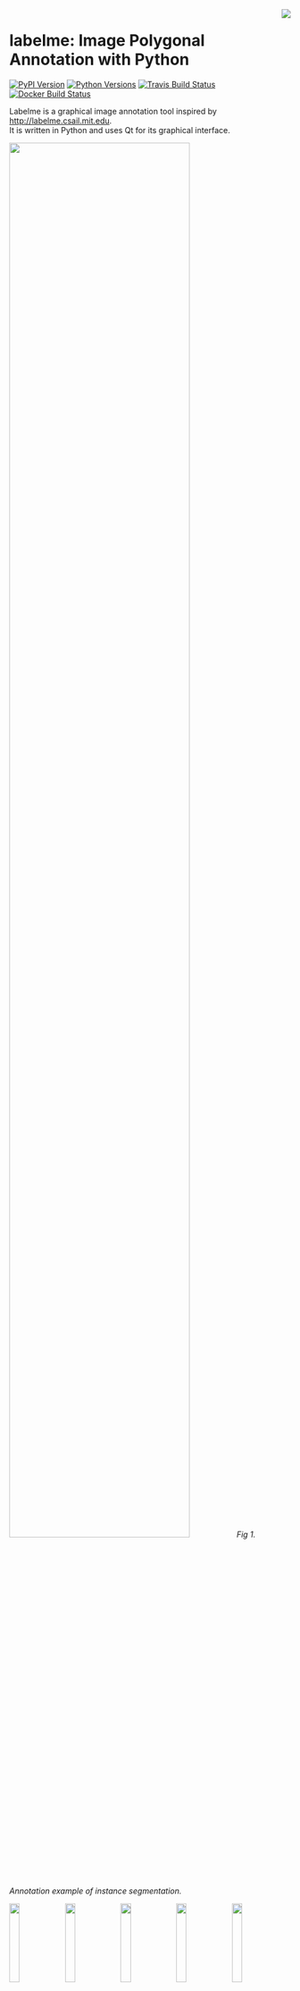<img src="https://github.com/wkentaro/labelme/blob/master/labelme/icons/icon.png?raw=true" align="right" />

# labelme: Image Polygonal Annotation with Python

[![PyPI Version](https://img.shields.io/pypi/v/labelme.svg)](https://pypi.python.org/pypi/labelme)
[![Python Versions](https://img.shields.io/pypi/pyversions/labelme.svg)](https://pypi.org/project/labelme)
[![Travis Build Status](https://travis-ci.org/wkentaro/labelme.svg?branch=master)](https://travis-ci.org/wkentaro/labelme)
[![Docker Build Status](https://img.shields.io/docker/build/wkentaro/labelme.svg)](https://hub.docker.com/r/wkentaro/labelme)


Labelme is a graphical image annotation tool inspired by <http://labelme.csail.mit.edu>.  
It is written in Python and uses Qt for its graphical interface.

<img src="https://github.com/wkentaro/labelme/blob/master/examples/instance_segmentation/.readme/annotation.jpg?raw=true" width="80%" />
<i>Fig 1. Annotation example of instance segmentation.</i>

<img src="https://github.com/wkentaro/labelme/blob/master/examples/instance_segmentation/data_dataset_voc/JPEGImages/2011_000006.jpg?raw=true" width="19%" /> <img src="https://github.com/wkentaro/labelme/blob/master/examples/instance_segmentation/data_dataset_voc/SegmentationClassPNG/2011_000006.png?raw=true" width="19%" /> <img src="https://github.com/wkentaro/labelme/blob/master/examples/instance_segmentation/data_dataset_voc/SegmentationClassVisualization/2011_000006.jpg?raw=true" width="19%" /> <img src="https://github.com/wkentaro/labelme/blob/master/examples/instance_segmentation/data_dataset_voc/SegmentationObjectPNG/2011_000006.png?raw=true" width="19%" /> <img src="https://github.com/wkentaro/labelme/blob/master/examples/instance_segmentation/data_dataset_voc/SegmentationObjectVisualization/2011_000006.jpg?raw=true" width="19%" />  
<i>Fig 2. VOC dataset example of instance segmentation.</i>

<img src="https://github.com/wkentaro/labelme/raw/master/examples/semantic_segmentation/.readme/annotation.jpg?raw=true" width="30%" /> <img src="https://github.com/wkentaro/labelme/blob/master/examples/bbox_detection/.readme/annotation.jpg?raw=true" width="32%" /> <img src="https://github.com/wkentaro/labelme/blob/master/examples/classification/.readme/annotation_cat.jpg?raw=true" width="33%" />  
<i>Fig 3. Other examples (semantic segmentation, bbox detection, and classification).</i>

<img src="https://user-images.githubusercontent.com/4310419/47907116-85667800-de82-11e8-83d0-b9f4eb33268f.gif" width="30%" /> <img src="https://user-images.githubusercontent.com/4310419/47922172-57972880-deae-11e8-84f8-e4324a7c856a.gif" width="30%" /> <img src="https://user-images.githubusercontent.com/14256482/46932075-92145f00-d080-11e8-8d09-2162070ae57c.png" width="32%" />  
<i>Fig 4. Various primitives (polygon, rectangle, circle, line, and point).</i>


## Features

- [x] Image annotation for polygon, rectangle, circle, line and point. ([tutorial](https://github.com/wkentaro/labelme/blob/master/examples/tutorial))
- [x] Image flag annotation for classification and cleaning. ([#166](https://github.com/wkentaro/labelme/pull/166))
- [x] Video annotation. ([video annotation](https://github.com/wkentaro/labelme/blob/master/examples/video_annotation))
- [x] GUI customization (predefined labels / flags, auto-saving, label validation, etc). ([#144](https://github.com/wkentaro/labelme/pull/144))
- [x] Exporting VOC-like dataset for semantic/instance segmentation. ([semantic segmentation](https://github.com/wkentaro/labelme/blob/master/examples/semantic_segmentation), [instance segmentation](https://github.com/wkentaro/labelme/blob/master/examples/instance_segmentation))



## Requirements

- Ubuntu / macOS / Windows
- Python2 / Python3
- [PyQt4 / PyQt5](http://www.riverbankcomputing.co.uk/software/pyqt/intro) / [PySide2](https://wiki.qt.io/PySide2_GettingStarted)

## Installation from source

see [Developing](#Developing)

## Installation

There are options:

- Platform agonistic installation: [Anaconda](#anaconda), [Docker](#docker)
- Platform specific installation: [Ubuntu](#ubuntu), [macOS](#macos), [Windows](#windows)

### Anaconda

see also [Developing](#source activate)

You need install [Anaconda](https://www.continuum.io/downloads), then run below:

```bash
# python2
conda create --name=labelme python=2.7
source activate labelme
# conda install -c conda-forge pyside2
conda install pyqt
pip install labelme
# if you'd like to use the latest version. run below:
# pip install git+https://github.com/wkentaro/labelme.git

# python3
conda create --name=labelme python=3.6
source activate labelme
# conda install -c conda-forge pyside2
# conda install pyqt
pip install pyqt5  # pyqt5 can be installed via pip on python3
pip install labelme
```

### 修改pip源

**pip国内的一些镜像**

  阿里云 <http://mirrors.aliyun.com/pypi/simple/> 
   中国科技大学 <https://pypi.mirrors.ustc.edu.cn/simple/> 
   豆瓣(douban) <http://pypi.douban.com/simple/> 
   清华大学 <https://pypi.tuna.tsinghua.edu.cn/simple/> 
   中国科学技术大学 <http://pypi.mirrors.ustc.edu.cn/simple/>

**修改源方法：**

**临时使用：** 
 可以在使用pip的时候在后面加上-i参数，指定pip源 
 eg: pip install scrapy -i <https://pypi.tuna.tsinghua.edu.cn/simple>

**永久修改：** 
 **linux:** 
 修改 ~/.pip/pip.conf (没有就创建一个)， 内容如下：

```
[global]
index-url = http://pypi.douban.com/simple
[install]
trusted-host=pypi.douban.com
```

**windows:** 
 直接在user目录中创建一个pip目录，如：C:\Users\xx\pip，新建文件pip.ini，内容如下

```
[global]
index-url = https://pypi.tuna.tsinghua.edu.cn/simple
```

### Docker

You need install [docker](https://www.docker.com), then run below:

```bash
wget https://raw.githubusercontent.com/wkentaro/labelme/master/labelme/cli/on_docker.py -O labelme_on_docker
chmod u+x labelme_on_docker

# Maybe you need http://sourabhbajaj.com/blog/2017/02/07/gui-applications-docker-mac/ on macOS
./labelme_on_docker examples/tutorial/apc2016_obj3.jpg -O examples/tutorial/apc2016_obj3.json
./labelme_on_docker examples/semantic_segmentation/data_annotated
```

### Ubuntu

```bash
# Ubuntu 14.04 / Ubuntu 16.04
# Python2
# sudo apt-get install python-qt4  # PyQt4
sudo apt-get install python-pyqt5  # PyQt5
sudo pip install labelme
# Python3
sudo apt-get install python3-pyqt5  # PyQt5
sudo pip3 install labelme
```

### macOS

```bash
# macOS Sierra
brew install pyqt  # maybe pyqt5
pip install labelme  # both python2/3 should work

# or install standalone executable / app
brew install wkentaro/labelme/labelme
brew cask install wkentaro/labelme/labelme
```

### Windows

Firstly, follow instruction in [Anaconda](#anaconda).

```bash
# Pillow 5 causes dll load error on Windows.
# https://github.com/wkentaro/labelme/pull/174
conda install pillow=4.0.0
```

**my note**

 win10下安装Anaconda2的问题,根本原因是系统的用户名包含中文的问题, https://blog.csdn.net/u013774102/article/details/78924572, https://www.cnblogs.com/kangronghu/p/6154919.html, https://blog.csdn.net/lxl743p/article/details/78708088?utm_source=blogkpcl7, https://stackoverflow.com/questions/45401062/anaconda-conda-traceback-unicodedecodeerror-ascii-codec-cant-decode-byte-0x
[Win10更改电脑用户名（可更改C:\Users\用户名）](https://www.cnblogs.com/wealthyoulife/p/8573278.html)
可能会造成未知的后果 

## 与labelImg的冲突

LabelImg和lableme无法同时使用，是系统包的问题，不是python包，labelme源码安装需要pyqt5，暂时不去管这个问题，需要用什么装什么吧

## Usage

Run `labelme --help` for detail.  
The annotations are saved as a [JSON](http://www.json.org/) file.

```bash
labelme  # just open gui

# tutorial (single image example)
cd examples/tutorial
labelme apc2016_obj3.jpg  # specify image file
labelme apc2016_obj3.jpg -O apc2016_obj3.json  # close window after the save
labelme apc2016_obj3.jpg --nodata  # not include image data but relative image path in JSON file
labelme apc2016_obj3.jpg \
  --labels highland_6539_self_stick_notes,mead_index_cards,kong_air_dog_squeakair_tennis_ball  # specify label list

# semantic segmentation example
cd examples/semantic_segmentation
labelme data_annotated/  # Open directory to annotate all images in it
labelme data_annotated/ --labels labels.txt  # specify label list with a file
```

For more advanced usage, please refer to the examples:

* [Tutorial (Single Image Example)](https://github.com/wkentaro/labelme/blob/master/examples/tutorial)
* [Semantic Segmentation Example](https://github.com/wkentaro/labelme/blob/master/examples/semantic_segmentation)
* [Instance Segmentation Example](https://github.com/wkentaro/labelme/blob/master/examples/instance_segmentation)
* [Video Annotation Example](https://github.com/wkentaro/labelme/blob/master/examples/video_annotation)


## FAQ

- **How to convert JSON file to numpy array?** See [examples/tutorial](https://github.com/wkentaro/labelme/blob/master/examples/tutorial#convert-to-dataset).
- **How to load label PNG file?** See [examples/tutorial](https://github.com/wkentaro/labelme/blob/master/examples/tutorial#how-to-load-label-png-file).
- **How to get annotations for semantic segmentation?** See [examples/semantic_segmentation](https://github.com/wkentaro/labelme/blob/master/examples/semantic_segmentation).
- **How to get annotations for instance segmentation?** See [examples/instance_segmentation](https://github.com/wkentaro/labelme/blob/master/examples/instance_segmentation).


## Screencast

<img src="https://github.com/wkentaro/labelme/blob/master/.readme/screencast.gif?raw=true" width="70%"/>


## Testing

```bash
pip install hacking pytest pytest-qt
flake8 .
pytest -v tests
```

## Developing

**author**

```bash
git clone https://github.com/wkentaro/labelme.git
cd labelme

# Install anaconda3 and labelme
curl -L https://github.com/wkentaro/dotfiles/raw/master/local/bin/install_anaconda3.sh | bash -s .
source .anaconda3/bin/activate
pip install -e .
```

**Windows With Annaconda**

```bash
# Download labelme project in https://github.com/wkentaro/labelme.git
# Install Annaconda
# open conda promot
# Install labelme in the default conda environment(very quick)
cd labelme
pip install -e .

# You can also install labelme in a new conda environment if needed, but it need to download some requirement pacakges for basic python env and for labelme, it may cost lot of time. 
```

**Ubuntu without Annaconda**

如果需要避免与系统包的相互影响，在python虚拟环境下进行（可以是conda，或virtualenv），下面以pycharm自带的virtualenv为例：

```bash
# 使用pycharm新建virtualenv环境, 继承系统的site-packages
cd lableme
# 命令行命令切换到虚拟环境
source venv/bin/activate
# Install labelme 
pip install -e . # 需要pyqt5
# 在venv下运行labelme即可, 对源码的修改可以直接起作用
```

虚拟环境,  [参考](https://www.liaoxuefeng.com/wiki/0014316089557264a6b348958f449949df42a6d3a2e542c000/001432712108300322c61f256c74803b43bfd65c6f8d0d0000)

添加新功能

- 根据labelImg源码:
- 添加显示坐标功能(labelCoordinates)
- 添加显示标签功能(Draw text at the top-left, paintLabel)
- difficlut功能实现可能比较复杂, 是shape的一个参数

添加属性功能 

(https://github.com/tzutalin/labelImg/issues/102, https://github.com/tzutalin/labelImg/search?q=difficult&type=Commits)

要修改的代码较多, 而且有pyqt版本问题, 是一个小课题啦, 暂时未实现

pyqt版本问题

同时安装PyQt4和PyQt5之sip版本区分](https://blog.csdn.net/shuishen520/article/details/79556931) |                      |

## How to build standalone executable

Below shows how to build the standalone executable on macOS, Linux and Windows.  
Also, there are pre-built executables in
[the release section](https://github.com/wkentaro/labelme/releases).

```bash
# Setup conda
conda create --name labelme python==3.6.0
conda activate labelme

# Build the standalone executable
conda install pyqt
pip install .
pip install pyinstaller
pyinstaller labelme.spec
dist/labelme --version

# run 
./dist/labelme
```

### my note

pycharm的Terminal里面安装pip包无缘无故读取包超时, 切换到unbuntu terminal ok

创建成功, 运行时报错: `… argument 1 has unexpected type 'QVariant'`, 应该是pyqt版本的问题: `RuntimeWarning: Selected binding "pyqt5" could not be found, using "pyqt4"`, 在windows下可能没这个问题 



## Acknowledgement

This repo is the fork of [mpitid/pylabelme](https://github.com/mpitid/pylabelme),
whose development has already stopped.
